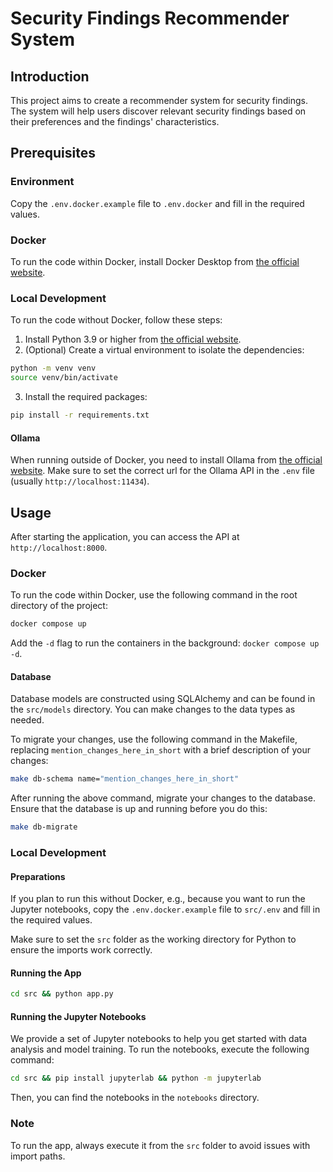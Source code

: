 # Security Findings Recommender System

## Introduction

This project aims to create a recommender system for security findings. The system will help users discover relevant security findings based on their preferences and the findings' characteristics.

## Prerequisites

### Environment

Copy the `.env.docker.example` file to `.env.docker` and fill in the required values.

### Docker

To run the code within Docker, install Docker Desktop from [the official website](https://www.docker.com/products/docker-desktop).

### Local Development

To run the code without Docker, follow these steps:

1. Install Python 3.9 or higher from [the official website](https://www.python.org/downloads/).
2. (Optional) Create a virtual environment to isolate the dependencies:

```bash
python -m venv venv
source venv/bin/activate
```

3. Install the required packages:

```bash
pip install -r requirements.txt
```

#### Ollama
When running outside of Docker, you need to install Ollama from [the official website](https://ollama.com/).
Make sure to set the correct url for the Ollama API in the `.env` file (usually `http://localhost:11434`).

## Usage

After starting the application, you can access the API at `http://localhost:8000`.

### Docker

To run the code within Docker, use the following command in the root directory of the project:

```bash
docker compose up
```

Add the `-d` flag to run the containers in the background: `docker compose up -d`.

#### Database

Database models are constructed using SQLAlchemy and can be found in the `src/models` directory. You can make changes to the data types as needed.

To migrate your changes, use the following command in the Makefile, replacing `mention_changes_here_in_short` with a brief description of your changes:

```bash
make db-schema name="mention_changes_here_in_short"
```

After running the above command, migrate your changes to the database. Ensure that the database is up and running before you do this:

```bash
make db-migrate
```

### Local Development

#### Preparations

If you plan to run this without Docker, e.g., because you want to run the Jupyter notebooks, copy the `.env.docker.example` file to `src/.env` and fill in the required values.

Make sure to set the `src` folder as the working directory for Python to ensure the imports work correctly.

#### Running the App

```bash
cd src && python app.py
```

#### Running the Jupyter Notebooks

We provide a set of Jupyter notebooks to help you get started with data analysis and model training. To run the notebooks, execute the following command:

```bash
cd src && pip install jupyterlab && python -m jupyterlab
```

Then, you can find the notebooks in the `notebooks` directory.

### Note

To run the app, always execute it from the `src` folder to avoid issues with import paths.